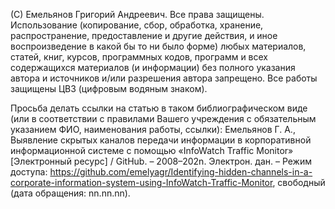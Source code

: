 (С) Емельянов Григорий Андреевич. Все права защищены. Использование (копирование, сбор, обработка, хранение, распространение, предоставление и другие действия, и иное воспроизведение в какой бы то ни было форме) любых материалов, статей, книг, курсов, программных кодов, программ и всех содержащихся материалов (и информации) без полного указания автора и источников и/или разрешения автора запрещено. Все работы защищены ЦВЗ (цифровым водяным знаком).

Просьба делать ссылки на статью в таком библиографическом виде (или в соответствии с правилами Вашего учреждения с обязательным указанием ФИО, наименования работы, ссылки): Емельянов Г. А., Выявление скрытых каналов передачи информации в корпоративной информационной системе с помощью «InfoWatch Traffic Monitor» [Электронный ресурс] / GitHub. – 2008–202n. Электрон. дан. – Режим доступа: https://github.com/emelyagr/Identifying-hidden-channels-in-a-corporate-information-system-using-InfoWatch-Traffic-Monitor, свободный (дата обращения: nn.nn.nn).
